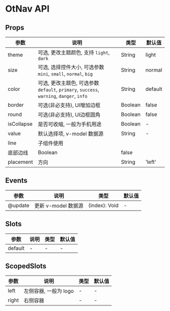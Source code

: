 # OtNav API

## Props

| 参数 | 说明 | 类型 | 默认值 |
| --- | --- | --- | --- |
| theme | 可选, 更改主题颜色, 支持 `light`, `dark` | String | light |
| size | 可选, 选择控件大小, 可选参数 `mini`, `small`, `normal`, `big` | String | normal |
| color | 可选, 更改主题色, 可选参数 `default`, `primary`, `success`, `warning`, `danger`, `info` | String | default |
| border | 可选(非必支持), UI增加边框 | Boolean | false |
| round | 可选(非必支持), UI边框圆角 | Boolean | false |
| isCollapse | 是否可收缩, 一般为手机用途 | Boolean | - |
| value | 默认选择项, v-model 数据源 | String | - |
| line | 子组件使用
底部边线 | Boolean | false |
| placement | 方向 | String | 'left' |

## Events

| 参数 | 说明 | 类型 | 默认值 |
| --- | --- | --- | --- |
| @update |  更新 v-model 数据源 | (index): Void | - |

## Slots

| 参数 | 说明 | 类型 | 默认值 |
| --- | --- | --- | --- |
| default | - | - | - |

## ScopedSlots

| 参数 | 说明 | 类型 | 默认值 |
| --- | --- | --- | --- |
| left | 左侧容器, 一般为 logo | - | - |
| right | 右侧容器 | - | - |

